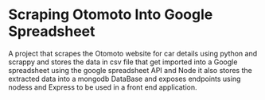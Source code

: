 # Scraping Otomoto Into Google Spreadsheet
 A project that scrapes the Otomoto website for car details using python and scrappy and stores the data in csv file that get imported into a Google spreadsheet using the google spreadsheet API and Node it also stores the extracted data into a mongodb DataBase and exposes endpoints using nodess and Express to be used in a front end application.
